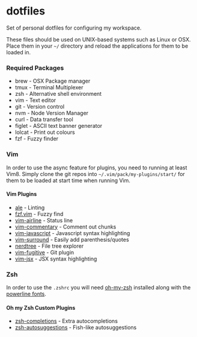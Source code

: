 # dotfiles

Set of personal dotfiles for configuring my workspace.

These files should be used on UNIX-based systems such as Linux or OSX. Place them in your `~/` directory and reload the applications for them to be loaded in.

### Required Packages
* brew - OSX Package manager
* tmux - Terminal Multiplexer
* zsh - Alternative shell environment
* vim - Text editor
* git - Version control
* nvm - Node Version Manager
* curl - Data transfer tool
* figlet - ASCII text banner generator
* lolcat - Print out colours
* fzf - Fuzzy finder

### Vim
In order to use the async feature for plugins, you need to running at least Vim8.
Simply clone the git repos into `~/.vim/pack/my-plugins/start/` for them to be loaded at start time when running Vim. 

#### Vim Plugins
* [ale](https://github.com/w0rp/ale) - Linting
* [fzf.vim](https://github.com/junegunn/fzf.vim) - Fuzzy find
* [vim-airline](https://github.com/tpope/vim-airline) - Status line
* [vim-commentary](https://github.com/tpope/vim-commentary) - Comment out chunks
* [vim-javascript](https://github.com/pangloss/vim-javascript) - Javascript syntax highlighting
* [vim-surround](https://github.com/tpope/vim-surround) - Easily add parenthesis/quotes
* [nerdtree](https://github.com/scrooloose/nerdtree) - File tree explorer
* [vim-fugitive](https://github.com/tpope/vim-fugitive) - Git plugin
* [vim-jsx](https://github.com/mxw/vim-jsx) - JSX syntax highlighting

### Zsh
In order to use the `.zshrc` you will need [oh-my-zsh](https://github.com/robbyrussell/oh-my-zsh) installed along with the [powerline fonts](https://github.com/powerline/fonts).

#### Oh my Zsh Custom Plugins
* [zsh-completions](https://github.com/zsh-users/zsh-completions) - Extra autocompletions
* [zsh-autosuggestions](https://github.com/zsh-users/zsh-autosuggestions) - Fish-like autosuggestions

